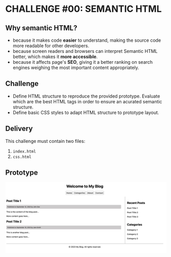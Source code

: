 # CHALLENGE #00: SEMANTIC HTML

## Why semantic HTML?

- because it makes code **easier** to understand, making the source code more readable for other developers.
- because screen readers and browsers can interpret Semantic HTML better, which makes it **more accessible**.
- because it affects page's **SEO**, giving it a better ranking on search engines weighing the most important content appropriately.

## Challenge

- Define HTML structure to reproduce the provided prototype. Evaluate which are the best HTML tags in order to ensure an acurated semantic structure.
- Define basic CSS styles to adapt HTML structure to prototype layout.

## Delivery

This challenge must contain two files:

1. `index.html`
2. `css.html`

## Prototype

![semantic-html-prototype](./assets/semantic_html_css_prototype.jpg)
